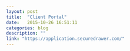 ```yaml
---
layout: post
title:  "Client Portal"
date:   2015-10-26 16:51:11
categories: blog
description: ""
link: "https://application.securedrawer.com/"
---
```

